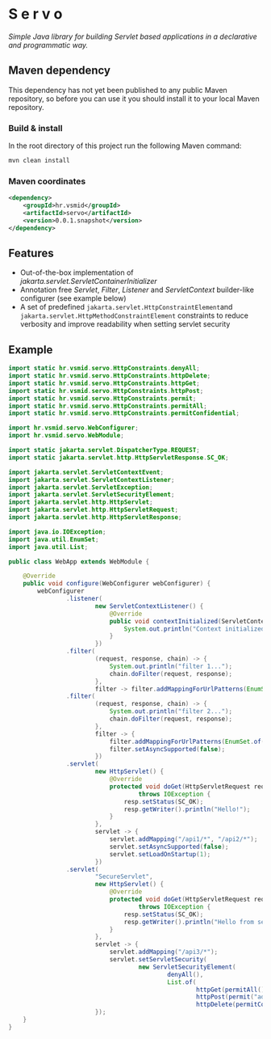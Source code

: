 # S e r v o

_Simple Java library for building Servlet based applications in a declarative and programmatic way._

## Maven dependency

This dependency has not yet been published to any public Maven repository, so before you can use it you should
install it to your local Maven repository.

### Build & install

In the root directory of this project run the following Maven command:

```bash 
mvn clean install
```

### Maven coordinates

```xml
<dependency>
    <groupId>hr.vsmid</groupId>
    <artifactId>servo</artifactId>
    <version>0.0.1.snapshot</version>
</dependency>
```

## Features

* Out-of-the-box implementation of _jakarta.servlet.ServletContainerInitializer_
* Annotation free _Servlet_, _Filter_, _Listener_ and _ServletContext_ builder-like configurer (see example below)
* A set of predefined `jakarta.servlet.HttpConstraintElement`and `jakarta.servlet.HttpMethodConstraintElement`
  constraints to reduce verbosity and improve readability when setting servlet security

## Example

```java
import static hr.vsmid.servo.HttpConstraints.denyAll;
import static hr.vsmid.servo.HttpConstraints.httpDelete;
import static hr.vsmid.servo.HttpConstraints.httpGet;
import static hr.vsmid.servo.HttpConstraints.httpPost;
import static hr.vsmid.servo.HttpConstraints.permit;
import static hr.vsmid.servo.HttpConstraints.permitAll;
import static hr.vsmid.servo.HttpConstraints.permitConfidential;

import hr.vsmid.servo.WebConfigurer;
import hr.vsmid.servo.WebModule;

import static jakarta.servlet.DispatcherType.REQUEST;
import static jakarta.servlet.http.HttpServletResponse.SC_OK;

import jakarta.servlet.ServletContextEvent;
import jakarta.servlet.ServletContextListener;
import jakarta.servlet.ServletException;
import jakarta.servlet.ServletSecurityElement;
import jakarta.servlet.http.HttpServlet;
import jakarta.servlet.http.HttpServletRequest;
import jakarta.servlet.http.HttpServletResponse;

import java.io.IOException;
import java.util.EnumSet;
import java.util.List;

public class WebApp extends WebModule {

    @Override
    public void configure(WebConfigurer webConfigurer) {
        webConfigurer
                .listener(
                        new ServletContextListener() {
                            @Override
                            public void contextInitialized(ServletContextEvent sce) {
                                System.out.println("Context initialized!");
                            }
                        })
                .filter(
                        (request, response, chain) -> {
                            System.out.println("filter 1...");
                            chain.doFilter(request, response);
                        },
                        filter -> filter.addMappingForUrlPatterns(EnumSet.of(REQUEST), true, "/api1/*"))
                .filter(
                        (request, response, chain) -> {
                            System.out.println("filter 2...");
                            chain.doFilter(request, response);
                        },
                        filter -> {
                            filter.addMappingForUrlPatterns(EnumSet.of(REQUEST), true, "/api2/*");
                            filter.setAsyncSupported(false);
                        })
                .servlet(
                        new HttpServlet() {
                            @Override
                            protected void doGet(HttpServletRequest req, HttpServletResponse resp)
                                    throws IOException {
                                resp.setStatus(SC_OK);
                                resp.getWriter().println("Hello!");
                            }
                        },
                        servlet -> {
                            servlet.addMapping("/api1/*", "/api2/*");
                            servlet.setAsyncSupported(false);
                            servlet.setLoadOnStartup(1);
                        })
                .servlet(
                        "SecureServlet",
                        new HttpServlet() {
                            @Override
                            protected void doGet(HttpServletRequest req, HttpServletResponse resp)
                                    throws IOException {
                                resp.setStatus(SC_OK);
                                resp.getWriter().println("Hello from secured servlet!");
                            }
                        },
                        servlet -> {
                            servlet.addMapping("/api3/*");
                            servlet.setServletSecurity(
                                    new ServletSecurityElement(
                                            denyAll(),
                                            List.of(
                                                    httpGet(permitAll()),
                                                    httpPost(permit("admin")),
                                                    httpDelete(permitConfidential("admin")))));
                        });
    }
}

```